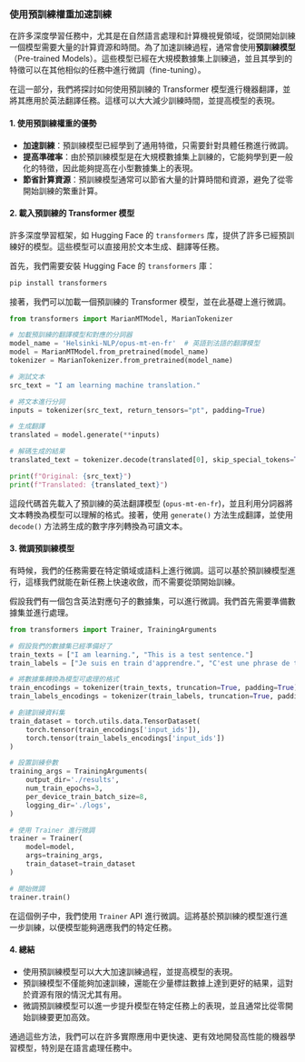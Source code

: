### 使用預訓練權重加速訓練

在許多深度學習任務中，尤其是在自然語言處理和計算機視覺領域，從頭開始訓練一個模型需要大量的計算資源和時間。為了加速訓練過程，通常會使用**預訓練模型**（Pre-trained Models）。這些模型已經在大規模數據集上訓練過，並且其學到的特徵可以在其他相似的任務中進行微調（fine-tuning）。

在這一部分，我們將探討如何使用預訓練的 Transformer 模型進行機器翻譯，並將其應用於英法翻譯任務。這樣可以大大減少訓練時間，並提高模型的表現。

#### 1. **使用預訓練權重的優勢**

- **加速訓練**：預訓練模型已經學到了通用特徵，只需要針對具體任務進行微調。
- **提高準確率**：由於預訓練模型是在大規模數據集上訓練的，它能夠學到更一般化的特徵，因此能夠提高在小型數據集上的表現。
- **節省計算資源**：預訓練模型通常可以節省大量的計算時間和資源，避免了從零開始訓練的繁重計算。

#### 2. **載入預訓練的 Transformer 模型**

許多深度學習框架，如 Hugging Face 的 `transformers` 库，提供了許多已經預訓練好的模型。這些模型可以直接用於文本生成、翻譯等任務。

首先，我們需要安裝 Hugging Face 的 `transformers` 庫：

```bash
pip install transformers
```

接著，我們可以加載一個預訓練的 Transformer 模型，並在此基礎上進行微調。

```python
from transformers import MarianMTModel, MarianTokenizer

# 加載預訓練的翻譯模型和對應的分詞器
model_name = 'Helsinki-NLP/opus-mt-en-fr'  # 英語到法語的翻譯模型
model = MarianMTModel.from_pretrained(model_name)
tokenizer = MarianTokenizer.from_pretrained(model_name)

# 測試文本
src_text = "I am learning machine translation."

# 將文本進行分詞
inputs = tokenizer(src_text, return_tensors="pt", padding=True)

# 生成翻譯
translated = model.generate(**inputs)

# 解碼生成的結果
translated_text = tokenizer.decode(translated[0], skip_special_tokens=True)

print(f"Original: {src_text}")
print(f"Translated: {translated_text}")
```

這段代碼首先載入了預訓練的英法翻譯模型 (`opus-mt-en-fr`)，並且利用分詞器將文本轉換為模型可以理解的格式。接著，使用 `generate()` 方法生成翻譯，並使用 `decode()` 方法將生成的數字序列轉換為可讀文本。

#### 3. **微調預訓練模型**

有時候，我們的任務需要在特定領域或語料上進行微調。這可以基於預訓練模型進行，這樣我們就能在新任務上快速收斂，而不需要從頭開始訓練。

假設我們有一個包含英法對應句子的數據集，可以進行微調。我們首先需要準備數據集並進行處理。

```python
from transformers import Trainer, TrainingArguments

# 假設我們的數據集已經準備好了
train_texts = ["I am learning.", "This is a test sentence."]
train_labels = ["Je suis en train d'apprendre.", "C'est une phrase de test."]

# 將數據集轉換為模型可處理的格式
train_encodings = tokenizer(train_texts, truncation=True, padding=True)
train_labels_encodings = tokenizer(train_labels, truncation=True, padding=True)

# 創建訓練資料集
train_dataset = torch.utils.data.TensorDataset(
    torch.tensor(train_encodings['input_ids']),
    torch.tensor(train_labels_encodings['input_ids'])
)

# 設置訓練參數
training_args = TrainingArguments(
    output_dir='./results',
    num_train_epochs=3,
    per_device_train_batch_size=8,
    logging_dir='./logs',
)

# 使用 Trainer 進行微調
trainer = Trainer(
    model=model,
    args=training_args,
    train_dataset=train_dataset
)

# 開始微調
trainer.train()
```

在這個例子中，我們使用 `Trainer` API 進行微調。這將基於預訓練的模型進行進一步訓練，以便模型能夠適應我們的特定任務。

#### 4. **總結**

- 使用預訓練模型可以大大加速訓練過程，並提高模型的表現。
- 預訓練模型不僅能夠加速訓練，還能在少量標註數據上達到更好的結果，這對於資源有限的情況尤其有用。
- 微調預訓練模型可以進一步提升模型在特定任務上的表現，並且通常比從零開始訓練要更加高效。

通過這些方法，我們可以在許多實際應用中更快速、更有效地開發高性能的機器學習模型，特別是在語言處理任務中。